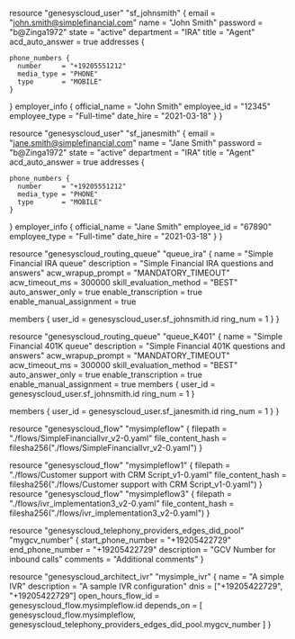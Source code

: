 
resource "genesyscloud_user" "sf_johnsmith" {
  email           = "john.smith@simplefinancial.com"
  name            = "John Smith"
  password        = "b@Zinga1972"
  state           = "active"
  department      = "IRA"
  title           = "Agent"
  acd_auto_answer = true
  addresses {

    phone_numbers {
      number     = "+19205551212"
      media_type = "PHONE"
      type       = "MOBILE"
    }
  }
  employer_info {
    official_name = "John Smith"
    employee_id   = "12345"
    employee_type = "Full-time"
    date_hire     = "2021-03-18"
  }
}

resource "genesyscloud_user" "sf_janesmith" {
  email           = "jane.smith@simplefinancial.com"
  name            = "Jane Smith"
  password        = "b@Zinga1972"
  state           = "active"
  department      = "IRA"
  title           = "Agent"
  acd_auto_answer = true
  addresses {

    phone_numbers {
      number     = "+19205551212"
      media_type = "PHONE"
      type       = "MOBILE"
    }
  }
  employer_info {
    official_name = "Jane Smith"
    employee_id   = "67890"
    employee_type = "Full-time"
    date_hire     = "2021-03-18"
  }
}

resource "genesyscloud_routing_queue" "queue_ira" {
  name                     = "Simple Financial IRA queue"
  description              = "Simple Financial IRA questions and answers"
  acw_wrapup_prompt        = "MANDATORY_TIMEOUT"
  acw_timeout_ms           = 300000
  skill_evaluation_method  = "BEST"
  auto_answer_only         = true
  enable_transcription     = true
  enable_manual_assignment = true

  members {
    user_id  = genesyscloud_user.sf_johnsmith.id
    ring_num = 1
  }
}

resource "genesyscloud_routing_queue" "queue_K401" {
  name                     = "Simple Financial 401K queue"
  description              = "Simple Financial 401K questions and answers"
  acw_wrapup_prompt        = "MANDATORY_TIMEOUT"
  acw_timeout_ms           = 300000
  skill_evaluation_method  = "BEST"
  auto_answer_only         = true
  enable_transcription     = true
  enable_manual_assignment = true
  members {
    user_id  = genesyscloud_user.sf_johnsmith.id
    ring_num = 1
  }

  members {
    user_id  = genesyscloud_user.sf_janesmith.id
    ring_num = 1
  }
}

resource "genesyscloud_flow" "mysimpleflow" {
  filepath = "./flows/SimpleFinancialIvr_v2-0.yaml"
  file_content_hash = filesha256("./flows/SimpleFinancialIvr_v2-0.yaml") 
}

resource "genesyscloud_flow" "mysimpleflow1" {
  filepath = "./flows/Customer support with CRM Script_v1-0.yaml"
  file_content_hash = filesha256("./flows/Customer support with CRM Script_v1-0.yaml") 
}
resource "genesyscloud_flow" "mysimpleflow3" {
  filepath = "./flows/ivr_implementation3_v2-0.yaml"
  file_content_hash = filesha256("./flows/ivr_implementation3_v2-0.yaml") 
}







resource "genesyscloud_telephony_providers_edges_did_pool" "mygcv_number" {
  start_phone_number = "+19205422729"
  end_phone_number   = "+19205422729"
  description        = "GCV Number for inbound calls"
  comments           = "Additional comments"
}

resource "genesyscloud_architect_ivr" "mysimple_ivr" {
  name               = "A simple IVR"
  description        = "A sample IVR configuration"
  dnis               = ["+19205422729", "+19205422729"]
  open_hours_flow_id = genesyscloud_flow.mysimpleflow.id
  depends_on         = [
    genesyscloud_flow.mysimpleflow,
    genesyscloud_telephony_providers_edges_did_pool.mygcv_number
  ]
}